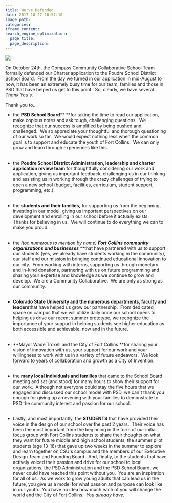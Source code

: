 ```yaml
---
title: We've Defended.
date: 2017-10-27 16:57:10
image_path:
categories:
iframe_content:
search_engine_optimization:
  page_title:
  page_description:
---
```



![](/assets/images/versions/COMPASS-HIGH-SCHOOL-LOGOS-colors2-2---x----630-148x---.png)

On October 24th, the Compass Community Collaborative School Team formally defended our Charter application to the Poudre School District School Board.&nbsp; From the day we turned in our application in mid-August to now, it has been an extremely busy time for our team, families and those in PSD that have helped us get to this point.&nbsp; So, clearly, we have several *Thank You's.*

Thank you to…

* the **PSD School Board****&nbsp;**for taking the time to read our application, make copious notes and ask tough, challenging questions.&nbsp; We recognize that our success is amplified by being pushed and challenged.&nbsp; We so appreciate your thoughtful and thorough questioning of our work so far.&nbsp; We would expect nothing less when the common goal is to support and educate the youth of Fort Collins.&nbsp; We can only grow and learn through experiences like this.<br>&nbsp;

* the **Poudre School District Administration, leadership and charter application review team**&nbsp;for thoughtfully considering our work and application, giving us important feedback, challenging us in our thinking and assisting us in working through the crazy challenges of trying to open a new school (budget, facilities, curriculum, student support, programming, etc.).<br>&nbsp;

* the **students and their families,** for supporting us from the beginning, investing in our model, giving us important perspectives on our development and enrolling in our school before it actually exists.&nbsp; Thanks for believing in us.&nbsp; We will continue to do everything we can to make you proud.<br>&nbsp;

* ​the *(too numerous to mention by name)&nbsp;***Fort Collins community organizations and businesses****&nbsp;**that have partnered with us to support our students (yes, we already have students working in the community), our staff and our mission in bringing continued educational innovation to our city.&nbsp; From working with interns, supporting us through monetary and in-kind donations, partnering with us on future programming and sharing your expertise and knowledge as we continue to grow and develop.&nbsp; We are a Community Collaborative.&nbsp; We are only as strong as our community.<br>&nbsp;

* **Colorado State University and the numerous departments, faculty and leaders**that have helped us grow our partnership.&nbsp; From dedicated space on campus that we will utilize daily once our school opens to helping us drive our recent summer prototype, we recognize the importance of your support in helping students see higher education as both accessible and achievable, now and in the future.<br>&nbsp;

* **Mayor Wade Troxell and the City of Fort Collins&nbsp;**for sharing your vision of innovation with us, your support for our work and your willingness to work with us in a variety of future endeavors.&nbsp; We look forward to years of collaboration and growth as a City of Invention.<br>&nbsp;

* the **many local individuals and families** that came to the School Board meeting and sat (and stood) for many hours to show their support for our work.&nbsp; Although not everyone could stay the five hours that we engaged and discussed our school model with PSD, we can't thank you enough for giving up an evening with your families to demonstrate to PSD the community interest and passion for our school.<br>&nbsp;

* Lastly, and most importantly, the **STUDENTS**&nbsp;that have provided their voice in the design of our school over the past 2 years.&nbsp; Their voice has been the most important from the beginning in the form of our initial focus group with Fort Collins students to share their thoughts on what they want for future middle and high school students, the summer pilot students (age 13-18) that gave up two weeks in the summer to explore and learn together on CSU's campus and the members of our Executive Design Team and Founding Board.&nbsp; And, finally, to the students that have actively voiced their passion and drive for our school to local organizations, the PSD Administration and the PSD School Board, we never could have reached this point without you.&nbsp; You are an inspiration for all of us.&nbsp; As we work to grow young adults that can lead us in the future, you give us a model for what passion and purpose can look like in our youth.&nbsp; You have no idea how much each of you will change the world and the City of Fort Collins.&nbsp; *You already have.&nbsp;*